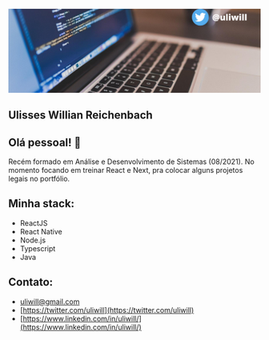 ![](https://github.com/uliwill/uliwill/blob/main/Capa%20Twitter.png)

## Ulisses Willian Reichenbach

## Olá pessoal! 👋

Recém formado em Análise e Desenvolvimento de Sistemas (08/2021). No momento focando em treinar React e Next, pra colocar alguns projetos legais no portfólio.

## Minha stack:
- ReactJS
- React Native
- Node.js
- Typescript
- Java

## Contato:
- uliwill@gmail.com
- [https://twitter.com/uliwill](https://twitter.com/uliwill)
- [https://www.linkedin.com/in/uliwill/](https://www.linkedin.com/in/uliwill/)
